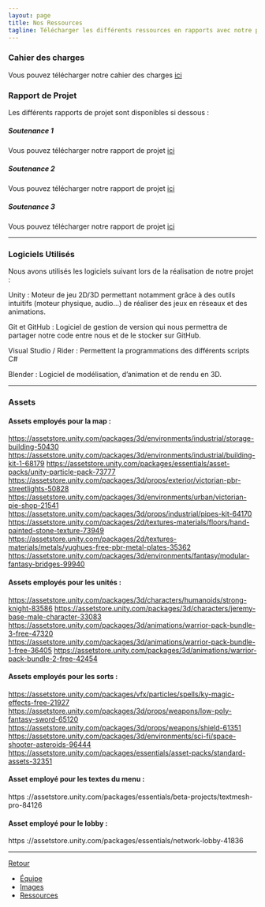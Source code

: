 ```yaml
---
layout: page
title: Nos Ressources
tagline: Télécharger les différents ressources en rapports avec notre projets.
---
```


### Cahier des charges


Vous pouvez télécharger notre cahier des charges [ici](https://github.com/Wes974/SSAO/raw/master/docs/assets/ssao.pdf)


### Rapport de Projet


Les différents rapports de projet sont disponibles si dessous :


##### Soutenance 1


Vous pouvez télécharger notre rapport de projet [ici](https://github.com/Wes974/SSAO/raw/master/docs/assets/rapport1.pdf)


##### Soutenance 2


Vous pouvez télécharger notre rapport de projet [ici](https://github.com/Wes974/SSAO/raw/master/docs/assets/rapport2.pdf)


##### Soutenance 3


Vous pouvez télécharger notre rapport de projet [ici](https://github.com/Wes974/SSAO/raw/master/docs/assets/rapport3.pdf)

---

### Logiciels Utilisés

Nous avons utilisés les logiciels suivant lors de la réalisation de notre projet :

Unity : Moteur de jeu 2D/3D permettant notamment grâce à des outils intuitifs (moteur physique, audio...) de réaliser des jeux en réseaux et des animations.

Git et GitHub : Logiciel de gestion de version qui nous permettra de partager notre code entre nous et de le stocker sur GitHub.

Visual Studio / Rider : Permettent la programmations des différents scripts C#

Blender : Logiciel de modélisation, d’animation et de rendu en 3D.

---

### Assets

#### Assets employés pour la map :

https://assetstore.unity.com/packages/3d/environments/industrial/storage-building-50430
https://assetstore.unity.com/packages/3d/environments/industrial/building-kit-1-68179 
https://assetstore.unity.com/packages/essentials/asset-packs/unity-particle-pack-73777
https://assetstore.unity.com/packages/3d/props/exterior/victorian-pbr-streetlights-50828 
https://assetstore.unity.com/packages/3d/environments/urban/victorian-pie-shop-21541 
https://assetstore.unity.com/packages/3d/props/industrial/pipes-kit-64170
https://assetstore.unity.com/packages/2d/textures-materials/floors/hand-painted-stone-texture-73949
https://assetstore.unity.com/packages/2d/textures-materials/metals/yughues-free-pbr-metal-plates-35362
https://assetstore.unity.com/packages/3d/environments/fantasy/modular-fantasy-bridges-99940

#### Assets employés pour les unités :

https://assetstore.unity.com/packages/3d/characters/humanoids/strong-knight-83586 
https://assetstore.unity.com/packages/3d/characters/jeremy-base-male-character-33083 
https://assetstore.unity.com/packages/3d/animations/warrior-pack-bundle-3-free-47320 
https://assetstore.unity.com/packages/3d/animations/warrior-pack-bundle-1-free-36405 
https://assetstore.unity.com/packages/3d/animations/warrior-pack-bundle-2-free-42454

#### Assets employés pour les sorts :

https://assetstore.unity.com/packages/vfx/particles/spells/ky-magic-effects-free-21927 
https://assetstore.unity.com/packages/3d/props/weapons/low-poly-fantasy-sword-65120 
https://assetstore.unity.com/packages/3d/props/weapons/shield-61351
https://assetstore.unity.com/packages/3d/environments/sci-fi/space-shooter-asteroids-96444 
https://assetstore.unity.com/packages/essentials/asset-packs/standard-assets-32351

#### Asset employé pour les textes du menu :

https ://assetstore.unity.com/packages/essentials/beta-projects/textmesh-pro-84126

#### Asset employé pour le lobby :

https ://assetstore.unity.com/packages/essentials/network-lobby-41836

---

[Retour](../index.html)

 - [Équipe](./equipe.html)
 - [Images](./images.html)
 - [Ressources](./ressources.html)

